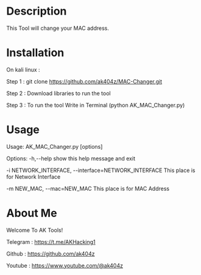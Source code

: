 # Description
This Tool will change your MAC address.

# Installation

On kali linux :

Step 1 : git clone https://github.com/ak404z/MAC-Changer.git

Step 2 : Download libraries to run the tool

Step 3 : To run the tool Write in Terminal (python AK_MAC_Changer.py)

# Usage
Usage: AK_MAC_Changer.py [options]

Options:
-h,--help 
show this help message and exit

-i NETWORK_INTERFACE, --interface=NETWORK_INTERFACE
This place is for Network Interface

-m NEW_MAC, --mac=NEW_MAC
This place is for MAC Address                        

# About Me
Welcome To AK Tools!

Telegram : https://t.me/AKHacking1

Github : https://github.com/ak404z

Youtube : https://www.youtube.com/@ak404z
